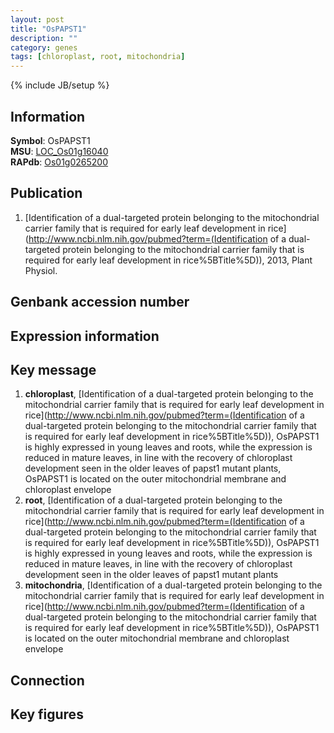 ```yaml
---
layout: post
title: "OsPAPST1"
description: ""
category: genes
tags: [chloroplast, root, mitochondria]
---
```

{% include JB/setup %}

## Information
__Symbol__: OsPAPST1  
__MSU__: [LOC_Os01g16040](http://rice.plantbiology.msu.edu/cgi-bin/ORF_infopage.cgi?orf=LOC_Os01g16040)  
__RAPdb__: [Os01g0265200](http://rapdb.dna.affrc.go.jp/viewer/gbrowse_details/irgsp1?name=Os01g0265200)  

## Publication
1. [Identification of a dual-targeted protein belonging to the mitochondrial carrier family that is required for early leaf development in rice](http://www.ncbi.nlm.nih.gov/pubmed?term=(Identification of a dual-targeted protein belonging to the mitochondrial carrier family that is required for early leaf development in rice%5BTitle%5D)), 2013, Plant Physiol.

## Genbank accession number

## Expression information

## Key message
1. __chloroplast__, [Identification of a dual-targeted protein belonging to the mitochondrial carrier family that is required for early leaf development in rice](http://www.ncbi.nlm.nih.gov/pubmed?term=(Identification of a dual-targeted protein belonging to the mitochondrial carrier family that is required for early leaf development in rice%5BTitle%5D)),  OsPAPST1 is highly expressed in young leaves and roots, while the expression is reduced in mature leaves, in line with the recovery of chloroplast development seen in the older leaves of papst1 mutant plants, OsPAPST1 is located on the outer mitochondrial membrane and chloroplast envelope
2. __root__, [Identification of a dual-targeted protein belonging to the mitochondrial carrier family that is required for early leaf development in rice](http://www.ncbi.nlm.nih.gov/pubmed?term=(Identification of a dual-targeted protein belonging to the mitochondrial carrier family that is required for early leaf development in rice%5BTitle%5D)),  OsPAPST1 is highly expressed in young leaves and roots, while the expression is reduced in mature leaves, in line with the recovery of chloroplast development seen in the older leaves of papst1 mutant plants
3. __mitochondria__, [Identification of a dual-targeted protein belonging to the mitochondrial carrier family that is required for early leaf development in rice](http://www.ncbi.nlm.nih.gov/pubmed?term=(Identification of a dual-targeted protein belonging to the mitochondrial carrier family that is required for early leaf development in rice%5BTitle%5D)),  OsPAPST1 is located on the outer mitochondrial membrane and chloroplast envelope

## Connection

## Key figures


